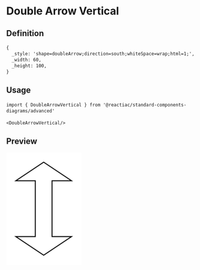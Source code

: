 # Double Arrow Vertical

## Definition

```
{
  _style: 'shape=doubleArrow;direction=south;whiteSpace=wrap;html=1;',
  _width: 60,
  _height: 100,
}
```

## Usage

```
import { DoubleArrowVertical } from '@reactiac/standard-components-diagrams/advanced'

<DoubleArrowVertical/>
```

## Preview

<img src="./double-arrow-vertical.png" width="200"/>
